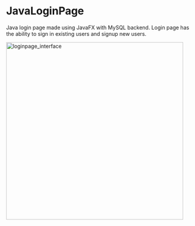 # JavaLoginPage
Java login page made using JavaFX with MySQL backend. Login page has the ability to sign in existing users and signup new users.


<img width="476" alt="loginpage_interface" src="https://github.com/alwnraj/JavaLoginPage/assets/141786788/1a7688d0-5387-43aa-aa08-344ea77d4314">
